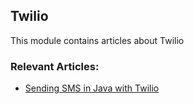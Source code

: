 ## Twilio

This module contains articles about Twilio

### Relevant Articles: 

- [Sending SMS in Java with Twilio](http://www.baeldung.com/java-sms-twilio)
